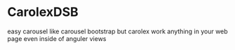 # CarolexDSB
easy carousel like carousel bootstrap but carolex work anything in your web page even inside of  anguler views
